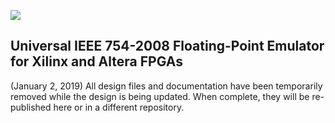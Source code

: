 ![](https://github.com/jerry-D/SYMPL-FP324-AXI4-GP-GPU/blob/master/web_logo.jpg)

## Universal IEEE 754-2008 Floating-Point Emulator for Xilinx and Altera FPGAs

(January 2, 2019) All design files and documentation have been temporarily removed while the design is being updated.  When complete, they will be re-published here or in a different repository.

